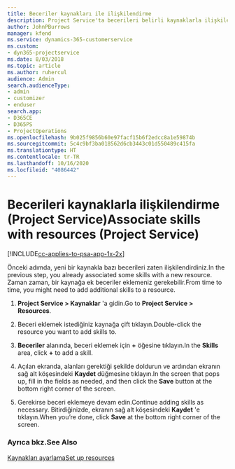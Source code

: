 ```yaml
---
title: Beceriler kaynakları ile ilişkilendirme
description: Project Service'ta becerileri belirli kaynaklarla ilişkilendirme
author: JohnPBurrows
manager: kfend
ms.service: dynamics-365-customerservice
ms.custom:
- dyn365-projectservice
ms.date: 8/03/2018
ms.topic: article
ms.author: ruhercul
audience: Admin
search.audienceType:
- admin
- customizer
- enduser
search.app:
- D365CE
- D365PS
- ProjectOperations
ms.openlocfilehash: 9b025f9856b60e97facf15b6f2edcc8a1e59874b
ms.sourcegitcommit: 5c4c9bf3ba018562d6cb3443c01d550489c415fa
ms.translationtype: HT
ms.contentlocale: tr-TR
ms.lasthandoff: 10/16/2020
ms.locfileid: "4086442"
---
```

# <a name="associate-skills-with-resources-project-service"></a><span data-ttu-id="ebb4e-103">Becerileri kaynaklarla ilişkilendirme (Project Service)</span><span class="sxs-lookup"><span data-stu-id="ebb4e-103">Associate skills with resources (Project Service)</span></span>

[!INCLUDE[cc-applies-to-psa-app-1x-2x](../includes/cc-applies-to-psa-app-1x-2x.md)]

<span data-ttu-id="ebb4e-104">Önceki adımda, yeni bir kaynakla bazı becerileri zaten ilişkilendirdiniz.</span><span class="sxs-lookup"><span data-stu-id="ebb4e-104">In the previous step, you already associated some skills with  a new resource.</span></span> <span data-ttu-id="ebb4e-105">Zaman zaman, bir kaynağa ek beceriler eklemeniz gerekebilir.</span><span class="sxs-lookup"><span data-stu-id="ebb4e-105">From time to time, you might need to add additional skills to a resource.</span></span>  
  
1.  <span data-ttu-id="ebb4e-106">**Project Service > Kaynaklar** 'a gidin.</span><span class="sxs-lookup"><span data-stu-id="ebb4e-106">Go to **Project Service > Resources**.</span></span>  
  
2.  <span data-ttu-id="ebb4e-107">Beceri eklemek istediğiniz kaynağa çift tıklayın.</span><span class="sxs-lookup"><span data-stu-id="ebb4e-107">Double-click the resource you want to add skills to.</span></span>  
  
3.  <span data-ttu-id="ebb4e-108">**Beceriler** alanında, beceri eklemek için **+** öğesine tıklayın.</span><span class="sxs-lookup"><span data-stu-id="ebb4e-108">In the **Skills** area, click **+** to add a skill.</span></span>  
  
4.  <span data-ttu-id="ebb4e-109">Açılan ekranda, alanları gerektiği şekilde doldurun ve ardından ekranın sağ alt köşesindeki **Kaydet** düğmesine tıklayın.</span><span class="sxs-lookup"><span data-stu-id="ebb4e-109">In the screen that pops up, fill in the fields as needed, and then click the **Save** button at the bottom right corner of the screen.</span></span>  
  
5.  <span data-ttu-id="ebb4e-110">Gerekirse beceri eklemeye devam edin.</span><span class="sxs-lookup"><span data-stu-id="ebb4e-110">Continue adding skills as necessary.</span></span> <span data-ttu-id="ebb4e-111">Bitirdiğinizde, ekranın sağ alt köşesindeki **Kaydet** 'e tıklayın.</span><span class="sxs-lookup"><span data-stu-id="ebb4e-111">When you’re done, click **Save** at the bottom right corner of the screen.</span></span>  
  
### <a name="see-also"></a><span data-ttu-id="ebb4e-112">Ayrıca bkz.</span><span class="sxs-lookup"><span data-stu-id="ebb4e-112">See Also</span></span>  
 [<span data-ttu-id="ebb4e-113">Kaynakları ayarlama</span><span class="sxs-lookup"><span data-stu-id="ebb4e-113">Set up resources</span></span>](../psa/set-up-resources.md)
